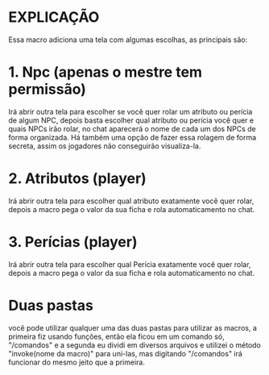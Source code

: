 # EXPLICAÇÃO

Essa macro adiciona uma tela com algumas escolhas, as principais são:

# 1. Npc (apenas o mestre tem permissão)

Irá abrir outra tela para escolher se você quer rolar um atributo ou perícia de algum NPC, depois basta escolher qual atributo ou perícia você quer e quais NPCs irão rolar, no chat aparecerá o nome de cada um dos NPCs de forma organizada.
Há também uma opção de fazer essa rolagem de forma secreta, assim os jogadores não conseguirão visualiza-la.

# 2. Atributos (player)

Irá abrir outra tela para escolher qual atributo exatamente você quer rolar, depois a macro pega o valor da sua ficha e rola automaticamento no chat.

# 3. Perícias (player)

Irá abrir outra tela para escolher qual Perícia exatamente você quer rolar, depois a macro pega o valor da sua ficha e rola automaticamento no chat.

# Duas pastas

você pode utilizar qualquer uma das duas pastas para utilizar as macros, a primeira fiz usando funções, então ela ficou em um comando só, "/comandos" e a segunda eu dividi em diversos arquivos e utilizei o método "invoke(nome da macro)" para uni-las, mas digitando "/comandos" irá funcionar do mesmo jeito que a primeira.
